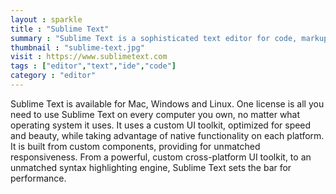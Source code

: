 ```yaml
---
layout : sparkle
title : "Sublime Text"
summary : "Sublime Text is a sophisticated text editor for code, markup and prose. Slick user interface and amazing performance."
thumbnail : "sublime-text.jpg"
visit : https://www.sublimetext.com
tags : ["editor","text","ide","code"]
category : "editor"
---
```


Sublime Text is available for Mac, Windows and Linux. One license is all you need to use Sublime Text on every computer you own, no matter what operating system it uses. It uses a custom UI toolkit, optimized for speed and beauty, while taking advantage of native functionality on each platform. It is built from custom components, providing for unmatched responsiveness. From a powerful, custom cross-platform UI toolkit, to an unmatched syntax highlighting engine, Sublime Text sets the bar for performance.